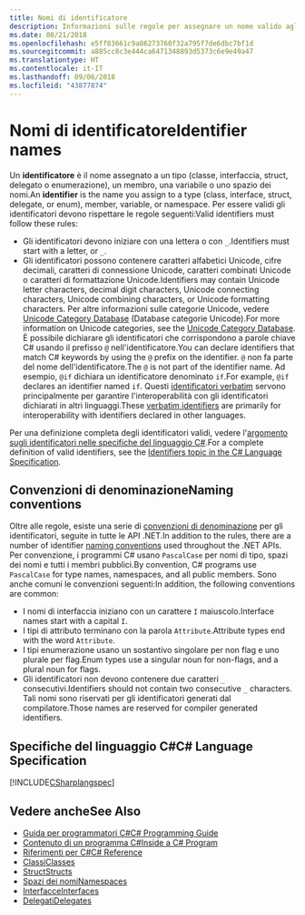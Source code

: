 ```yaml
---
title: Nomi di identificatore
description: Informazioni sulle regole per assegnare un nome valido agli identificatori nel linguaggio di programmazione C#.
ms.date: 08/21/2018
ms.openlocfilehash: e5ff83661c9a86273760f32a795f7de6dbc7bf1d
ms.sourcegitcommit: a885cc8c3e444ca6471348893d5373c6e9e49a47
ms.translationtype: HT
ms.contentlocale: it-IT
ms.lasthandoff: 09/06/2018
ms.locfileid: "43877874"
---
```

# <a name="identifier-names"></a><span data-ttu-id="bef3b-103">Nomi di identificatore</span><span class="sxs-lookup"><span data-stu-id="bef3b-103">Identifier names</span></span>

<span data-ttu-id="bef3b-104">Un **identificatore** è il nome assegnato a un tipo (classe, interfaccia, struct, delegato o enumerazione), un membro, una variabile o uno spazio dei nomi.</span><span class="sxs-lookup"><span data-stu-id="bef3b-104">An **identifier** is the name you assign to a type (class, interface, struct, delegate, or enum), member, variable, or namespace.</span></span> <span data-ttu-id="bef3b-105">Per essere validi gli identificatori devono rispettare le regole seguenti:</span><span class="sxs-lookup"><span data-stu-id="bef3b-105">Valid identifiers must follow these rules:</span></span>

- <span data-ttu-id="bef3b-106">Gli identificatori devono iniziare con una lettera o con `_`.</span><span class="sxs-lookup"><span data-stu-id="bef3b-106">Identifiers must start with a letter, or `_`.</span></span>
- <span data-ttu-id="bef3b-107">Gli identificatori possono contenere caratteri alfabetici Unicode, cifre decimali, caratteri di connessione Unicode, caratteri combinati Unicode o caratteri di formattazione Unicode.</span><span class="sxs-lookup"><span data-stu-id="bef3b-107">Identifiers may contain Unicode letter characters, decimal digit characters, Unicode connecting characters, Unicode combining characters, or Unicode formatting characters.</span></span> <span data-ttu-id="bef3b-108">Per altre informazioni sulle categorie Unicode, vedere [Unicode Category Database](https://www.unicode.org/reports/tr44/) (Database categorie Unicode).</span><span class="sxs-lookup"><span data-stu-id="bef3b-108">For more information on Unicode categories, see the [Unicode Category Database](https://www.unicode.org/reports/tr44/).</span></span>
<span data-ttu-id="bef3b-109">È possibile dichiarare gli identificatori che corrispondono a parole chiave C# usando il prefisso `@` nell'identificatore.</span><span class="sxs-lookup"><span data-stu-id="bef3b-109">You can declare identifiers that match C# keywords by using the `@` prefix on the identifier.</span></span> <span data-ttu-id="bef3b-110">`@` non fa parte del nome dell'identificatore.</span><span class="sxs-lookup"><span data-stu-id="bef3b-110">The `@` is not part of the identifier name.</span></span> <span data-ttu-id="bef3b-111">Ad esempio, `@if` dichiara un identificatore denominato `if`.</span><span class="sxs-lookup"><span data-stu-id="bef3b-111">For example, `@if` declares an identifier named `if`.</span></span> <span data-ttu-id="bef3b-112">Questi [identificatori verbatim](../../language-reference/tokens/verbatim.md) servono principalmente per garantire l'interoperabilità con gli identificatori dichiarati in altri linguaggi.</span><span class="sxs-lookup"><span data-stu-id="bef3b-112">These [verbatim identifiers](../../language-reference/tokens/verbatim.md) are primarily for interoperability with identifiers declared in other languages.</span></span>

<span data-ttu-id="bef3b-113">Per una definizione completa degli identificatori validi, vedere l'[argomento sugli identificatori nelle specifiche del linguaggio C#](../../../../_csharplang/spec/lexical-structure.md#identifiers).</span><span class="sxs-lookup"><span data-stu-id="bef3b-113">For a complete definition of valid identifiers, see the [Identifiers topic in the C# Language Specification](../../../../_csharplang/spec/lexical-structure.md#identifiers).</span></span>

## <a name="naming-conventions"></a><span data-ttu-id="bef3b-114">Convenzioni di denominazione</span><span class="sxs-lookup"><span data-stu-id="bef3b-114">Naming conventions</span></span>

<span data-ttu-id="bef3b-115">Oltre alle regole, esiste una serie di [convenzioni di denominazione](../../../standard/design-guidelines/naming-guidelines.md) per gli identificatori, seguite in tutte le API .NET.</span><span class="sxs-lookup"><span data-stu-id="bef3b-115">In addition to the rules, there are a number of identifier [naming conventions](../../../standard/design-guidelines/naming-guidelines.md) used throughout the .NET APIs.</span></span> <span data-ttu-id="bef3b-116">Per convenzione, i programmi C# usano `PascalCase` per nomi di tipo, spazi dei nomi e tutti i membri pubblici.</span><span class="sxs-lookup"><span data-stu-id="bef3b-116">By convention, C# programs use `PascalCase` for type names, namespaces, and all public members.</span></span> <span data-ttu-id="bef3b-117">Sono anche comuni le convenzioni seguenti:</span><span class="sxs-lookup"><span data-stu-id="bef3b-117">In addition, the following conventions are common:</span></span>

- <span data-ttu-id="bef3b-118">I nomi di interfaccia iniziano con un carattere `I` maiuscolo.</span><span class="sxs-lookup"><span data-stu-id="bef3b-118">Interface names start with a capital `I`.</span></span>
- <span data-ttu-id="bef3b-119">I tipi di attributo terminano con la parola `Attribute`.</span><span class="sxs-lookup"><span data-stu-id="bef3b-119">Attribute types end with the word `Attribute`.</span></span>
- <span data-ttu-id="bef3b-120">I tipi enumerazione usano un sostantivo singolare per non flag e uno plurale per flag.</span><span class="sxs-lookup"><span data-stu-id="bef3b-120">Enum types use a singular noun for non-flags, and a plural noun for flags.</span></span>
- <span data-ttu-id="bef3b-121">Gli identificatori non devono contenere due caratteri `_` consecutivi.</span><span class="sxs-lookup"><span data-stu-id="bef3b-121">Identifiers should not contain two consecutive `_` characters.</span></span> <span data-ttu-id="bef3b-122">Tali nomi sono riservati per gli identificatori generati dal compilatore.</span><span class="sxs-lookup"><span data-stu-id="bef3b-122">Those names are reserved for compiler generated identifiers.</span></span>

## <a name="c-language-specification"></a><span data-ttu-id="bef3b-123">Specifiche del linguaggio C#</span><span class="sxs-lookup"><span data-stu-id="bef3b-123">C# Language Specification</span></span>

[!INCLUDE[CSharplangspec](~/includes/csharplangspec-md.md)]  
  
## <a name="see-also"></a><span data-ttu-id="bef3b-124">Vedere anche</span><span class="sxs-lookup"><span data-stu-id="bef3b-124">See Also</span></span>

- [<span data-ttu-id="bef3b-125">Guida per programmatori C#</span><span class="sxs-lookup"><span data-stu-id="bef3b-125">C# Programming Guide</span></span>](../index.md)
- [<span data-ttu-id="bef3b-126">Contenuto di un programma C#</span><span class="sxs-lookup"><span data-stu-id="bef3b-126">Inside a C# Program</span></span>](../inside-a-program/index.md)
- [<span data-ttu-id="bef3b-127">Riferimenti per C#</span><span class="sxs-lookup"><span data-stu-id="bef3b-127">C# Reference</span></span>](../../language-reference/index.md)
- [<span data-ttu-id="bef3b-128">Classi</span><span class="sxs-lookup"><span data-stu-id="bef3b-128">Classes</span></span>](../classes-and-structs/classes.md)
- [<span data-ttu-id="bef3b-129">Struct</span><span class="sxs-lookup"><span data-stu-id="bef3b-129">Structs</span></span>](../classes-and-structs/structs.md)
- [<span data-ttu-id="bef3b-130">Spazi dei nomi</span><span class="sxs-lookup"><span data-stu-id="bef3b-130">Namespaces</span></span>](../namespaces/index.md)
- [<span data-ttu-id="bef3b-131">Interfacce</span><span class="sxs-lookup"><span data-stu-id="bef3b-131">Interfaces</span></span>](../interfaces/index.md)
- [<span data-ttu-id="bef3b-132">Delegati</span><span class="sxs-lookup"><span data-stu-id="bef3b-132">Delegates</span></span>](../delegates/index.md)
